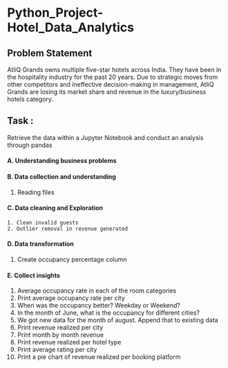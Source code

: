 # Python_Project-Hotel_Data_Analytics

## Problem Statement 

AtliQ Grands owns multiple five-star hotels across India. They have been in the hospitality industry for the past 20 years. Due to strategic moves from other competitors and ineffective decision-making in management, AtliQ Grands are losing its market share and revenue in the luxury/business hotels category.

## Task : 

Retrieve the data within a Jupyter Notebook and conduct an analysis through pandas 

#### A. Understanding business problems 

#### B. Data collection and understanding 
   1. Reading files 
        
#### C. Data cleaning and Exploration 
    1. Clean invalid guests
    2. Outlier removal in revenue generated
  
#### D. Data transformation 
   1. Create occupancy percentage column
  
#### E. Collect insights 
   1. Average occupancy rate in each of the room categories
   2. Print average occupancy rate per city
   3. When was the occupancy better? Weekday or Weekend?
   4. In the month of June, what is the occupancy for different cities?
   5. We got new data for the month of august. Append that to existing data
   6. Print revenue realized per city
   7. Print month by month revenue
   8. Print revenue realized per hotel type
   9. Print average rating per city
   10. Print a pie chart of revenue realized per booking platform
